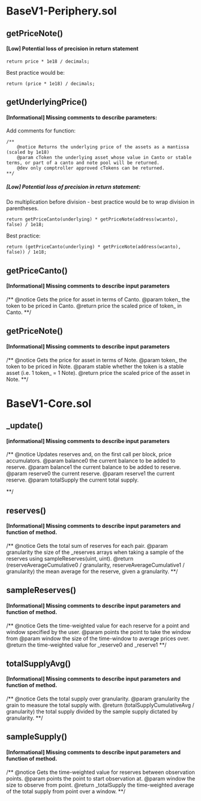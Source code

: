 
# BaseV1-Periphery.sol

## getPriceNote()

#### [Low] Potential loss of precision in return statement

````
return price * 1e18 / decimals;
````

Best practice would be:

````
return (price * 1e18) / decimals;
````


## getUnderlyingPrice()

#### [Informational] Missing comments to describe parameters:

Add comments for function:
````
/**
	@notice Returns the underlying price of the assets as a mantissa (scaled by 1e18)
	@param cToken the underlying asset whose value in Canto or stable terms, or part of a canto and note pool will be returned.
	@dev only comptroller approved cTokens can be returned.
**/
````

##### [Low] Potential loss of precision in return statement:

Do multiplication before division  - best practice would be to wrap division in parentheses.

````
return getPriceCanto(underlying) * getPriceNote(address(wcanto), false) / 1e18;
````

Best practice:

````
return (getPriceCanto(underlying) * getPriceNote(address(wcanto), false)) / 1e18;
````

## getPriceCanto()

#### [Informational] Missing comments to describe input parameters
/**
	@notice Gets the price for asset in terms of Canto.
	@param token_ the token to be priced in Canto.
	@return price the scaled price of token_ in Canto.
**/

## getPriceNote()

#### [Informational] Missing comments to describe input parameters

/**
	@notice Gets the price for asset in terms of Note.
	@param token_ the token to be priced in Note.
	@param stable whether the token is a stable asset (i.e. 1 token_ = 1 Note).
	@return price the scaled price of the asset in Note.
**/

# BaseV1-Core.sol

## _update()
#### [informational] Missing comments to describe input parameters

/**
	@notice Updates reserves and, on the first call per block, price accumulators.
	@param balance0 the current balance to be added to reserve.
	@param balance1 the current balance to be added to reserve.
	@param reserve0 the current reserve.
	@param reserve1 the current reserve.
	@param totalSupply the current total supply.
	
**/

## reserves()
#### [Informational] Missing comments to describe input parameters and function of method.

/**
	@notice Gets the total sum of reserves for each pair.
	@param granularity the size of the _reserves arrays when taking a sample of the reserves using sampleReserves(uint, uint).
	@return (reserveAverageCumulative0 / granularity, reserveAverageCumulative1 / granularity) the mean average for the reserve, given a granularity.
**/

## sampleReserves()

#### [Informational] Missing comments to describe input parameters and function of method.

/**
	@notice Gets the time-weighted value for each reserve for a point and window specified by the user.
	@param points the point to take the window from
	@param window the size of the time-window to average prices over.
	@return the time-weighted value for _reserve0 and _reserve1
**/

## totalSupplyAvg()

#### [Informational] Missing comments to describe input parameters and function of method.

/**
	@notice Gets the total supply over granularity.
	@param granularity the grain to measure the total supply with.
	@return (totalSupplyCumulativeAvg / granularity) the total supply divided by the sample supply dictated by granularity.
**/

## sampleSupply()

#### [Informational] Missing comments to describe input parameters and function of method.

/** 
	@notice Gets the time-weighted value for reserves between observation points.
	@param points the point to start observation at.
	@param window the size to observe from point.
	@return _totalSupply the time-weighted average of the total supply from point over a window.
**/ 
